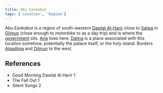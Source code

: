 ```yaml
---
title: Abu Eankabut
tags: ['Location', 'Region']
---
```

Abu Eankabut is a region of south-western [Dawlat Al-Harir](wiki/Dawlat%20al-harir.md) close to [Salwa](wiki/salwa.md) in [Dilmun](wiki/dilmun.md) (close enough to motorbike to as a day trip) and is where the [government](wiki/council.md) sits. [Aria](wiki/aria.md) lives here.
[Dalma](wiki/Dalma) is a place associated with this location somehow, potentially the palace itself, or the holy island.
Borders [Alqadima](wiki/alqadima.md) and [Dilmun](wiki/dilmun.md) to the west.
## References
- Good Morning Dawlat Al Harir 1
- The Fall Out 1
- Silent Songs 2
